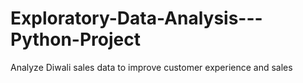 # Exploratory-Data-Analysis---Python-Project
Analyze Diwali sales data to improve customer experience and sales
